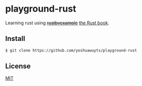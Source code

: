 # playground-rust
Learning rust using ~~[rustbyexample](http://rustbyexample.com)~~ [the Rust
book](https://doc.rust-lang.org/stable/book).

## Install
```sh
$ git clone https://github.com/yoshuawuyts/playground-rust
```

## License
[MIT](https://tldrlegal.com/license/mit-license)
